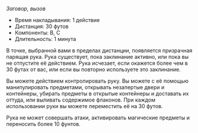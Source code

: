 *Заговор, вызов*

- Время накладывания: 1 действие 
- Дистанция: 30 футов 
- Компоненты: В, С 
- Длительность: 1 минута 

В точке, выбранной вами в пределах дистанции, появляется призрачная парящая рука. Рука существует, пока заклинание активно, или пока вы не отпустите её действием. Рука исчезает, если окажется более чем в 30 футах от вас, или если вы повторно используете это заклинание. 

Вы можете действием контролировать руку. Вы можете с её помощью манипулировать предметами, открывать незапертые двери и контейнеры, убирать предметы в открытые контейнеры и доставать их оттуда, или выливать содержимое флаконов. При каждом использовании руки вы можете переместить её на 30 футов. 

Рука не может совершать атаки, активировать магические предметы и переносить более 10 фунтов.